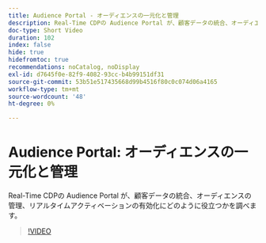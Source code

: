 ```yaml
---
title: Audience Portal - オーディエンスの一元化と管理
description: Real-Time CDPの Audience Portal が、顧客データの統合、オーディエンスの管理、リアルタイムアクティベーションの有効化にどのように役立つかを調べます。
doc-type: Short Video
duration: 102
index: false
hide: true
hidefromtoc: true
recommendations: noCatalog, noDisplay
exl-id: d7645f0e-82f9-4082-93cc-b4b99151df31
source-git-commit: 53b51e517435668d99b4516f80c0c074d06a4165
workflow-type: tm+mt
source-wordcount: '48'
ht-degree: 0%

---
```


# Audience Portal: オーディエンスの一元化と管理

Real-Time CDPの Audience Portal が、顧客データの統合、オーディエンスの管理、リアルタイムアクティベーションの有効化にどのように役立つかを調べます。

<!-- 62_S508_3442517_101_audience-portal-centralizing-and-managing-audiences -->
>[!VIDEO](https://video.tv.adobe.com/v/3458287/?learn=on&enablevpops=true)
